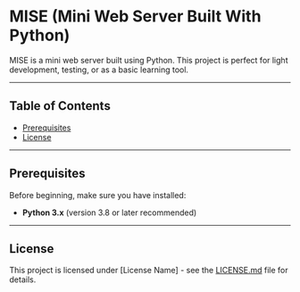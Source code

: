 # MISE (Mini Web Server Built With Python)

MISE is a mini web server built using Python. This project is perfect for light development, testing, or as a basic learning tool.

---

## Table of Contents
- [Prerequisites](#prerequisites)
- [License](#license)

---

## Prerequisites
Before beginning, make sure you have installed:
- **Python 3.x** (version 3.8 or later recommended)

---

## License
This project is licensed under [License Name] - see the [LICENSE.md](LICENSE.md) file for details.
